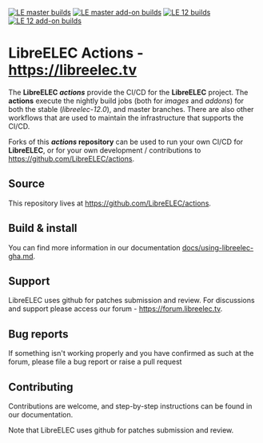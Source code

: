 [![LE master builds](https://github.com/LibreELEC/actions/actions/workflows/build-LE13.yml/badge.svg)](https://github.com/LibreELEC/actions/actions/workflows/build-LE13.yml) [![LE master add-on builds](https://github.com/LibreELEC/actions/actions/workflows/build-LE13-addons.yml/badge.svg)](https://github.com/LibreELEC/actions/actions/workflows/build-LE13-addons.yml) [![LE 12 builds](https://github.com/LibreELEC/actions/actions/workflows/build-LE12.yml/badge.svg)](https://github.com/LibreELEC/actions/actions/workflows/build-LE12-addons.yml) [![LE 12 add-on builds](https://github.com/LibreELEC/actions/actions/workflows/build-LE12-addons.yml/badge.svg)](https://github.com/LibreELEC/actions/actions/workflows/build-LE13-addons.yml)

# LibreELEC Actions - <https://libreelec.tv>

The **LibreELEC _actions_** provide the CI/CD for the **LibreELEC** project. The **actions** execute the nightly build jobs (both for *images* and *addons*) for both the stable (*libreelec-12.0*), and master branches. There are also other workflows that are used to maintain the infrastructure that supports the CI/CD.

Forks of this **_actions_ repository** can be used to run your own CI/CD for **LibreELEC**, or for your own development / contributions to https://github.com/LibreELEC/actions.

## Source

This repository lives at https://github.com/LibreELEC/actions.

## Build & install

You can find more information in our documentation [docs/using-libreelec-gha.md](docs/using-libreelec-gha.md).

## Support

LibreELEC uses github for patches submission and review. For discussions and support please access our forum - https://forum.libreelec.tv.

## Bug reports

If something isn't working properly and you have confirmed as such at the forum, please file a bug report or raise a pull request 

## Contributing

Contributions are welcome, and step-by-step instructions can be found in our
documentation.

Note that LibreELEC uses github for patches submission and review.
